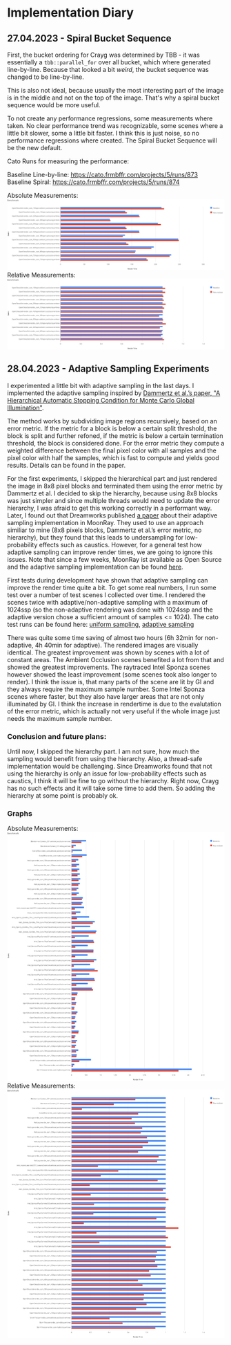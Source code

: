 # Implementation Diary

## 27.04.2023 - Spiral Bucket Sequence
First, the bucket ordering for Crayg was determined by TBB - it was essentially a `tbb::parallel_for` over all bucket, which where generated line-by-line. Because that looked a bit _weird_, the bucket sequence was changed to be line-by-line. 

This is also not ideal, because usually the most interesting part of the image is in the middle and not on the top of the image. That's why a spiral bucket sequence would be more useful.

To not create any performance regressions, some measurements where taken. No clear performance trend was recognizable, some scenes where a little bit slower, some a little bit faster. I think this is just noise, so no performance regressions where created. The Spiral Bucket Sequence will be the new default. 

Cato Runs for measuring the performance: 

Baseline Line-by-line: https://cato.frmbffr.com/projects/5/runs/873 \
Baseline Spiral: https://cato.frmbffr.com/projects/5/runs/874

Absolute Measurements:
![Bucket Sequence Performance Absolute](figures/27.04.2023/bucket-sequence-performance-absolute.svg)
Relative Measurements:
![Bucket Sequence Performance Relative](figures/27.04.2023/bucket-sequence-performance-relative.svg)

## 28.04.2023 - Adaptive Sampling Experiments

I experimented a little bit with adaptive sampling in the last days. I implemented the adaptive sampling inspired by [Dammertz et al.’s paper, "A Hierarchical Automatic Stopping Condition for Monte Carlo Global Illumination"](https://jo.dreggn.org/home/2009_stopping.pdf). 

The method works by subdividing image regions recursively, based on an error metric. If the metric for a block is below a certain split threshold, the block is split and further refoned, if the metric is below a certain termination threshold, the block is considered done. For the error metric they compute a weighted difference between the final pixel color with all samples and the pixel color with half the samples, which is fast to compute and yields good results. Details can be found in the paper.

For the first experiments, I skipped the hierarchical part and just rendered the image in 8x8 pixel blocks and terminated them using the error metric by Dammertz et al. I decided to skip the hierarchy, because using 8x8 blocks was just simpler and since multiple threads would need to update the error hierarchy, I was afraid to get this working correctly in a performant way. Later, I found out that Dreamworks published [a paper](https://dl-acm-org.ezp.hs-duesseldorf.de/doi/10.1145/3306307.3328205) about their adaptive sampling implementation in MoonRay.  They used to use an approach similiar to mine (8x8 pixels blocks, Dammertz et al.’s error metric, no hierarchy), but they found that this leads to undersampling for low-probability effects such as caustics. However, for a general test how adaptive sampling can improve render times, we are going to ignore this issues. Note that since a few weeks, MoonRay ist available as Open Source and the adaptive sampling implementation can be found [here](https://github.com/dreamworksanimation/moonray/blob/ba155b14779586254212c6973421ac2e7fcb47e9/lib/rendering/rndr/adaptive/AdaptiveRegionTree.h). 

First tests during development have shown that adaptive sampling can improve the render time quite a bit. To get some real numbers, I run some test over a number of test scenes I collected over time. I rendered the scenes twice with adaptive/non-adaptive sampling with a maximum of 1024ssp (so the non-adaptive rendering was done with 1024ssp and the adaptive version chose a sufficient amount of samples <= 1024). The cato test runs can be found here: [uniform sampling](https://cato.frmbffr.com/projects/5/runs/873), [adaptive sampling](https://cato.frmbffr.com/projects/5/runs/879)

There was quite some time saving of almost two hours (6h 32min for non-adaptive, 4h 40min for adaptive). The rendered images are visually identical. The greatest improvement was shown by scenes with a lot of constant areas. The Ambient Occlusion scenes benefited a lot from that and showed the greatest improvements. The raytraced Intel Sponza scenes however showed the least improvement (some scenes took also longer to render). I think the issue is, that many parts of the scene are lit by GI and they always require the maximum sample number. Some Intel Sponza scenes where faster, but they also have larger areas that are not only illuminated by GI. I think the increase in rendertime is due to the evalutation of the error metric, which is actually not very useful if the whole image just needs the maximum sample number.

 

### Conclusion and future plans:
Until now, I skipped the hierarchy part. I am not sure, how much the sampling would benefit from using the hierarchy. Also, a thread-safe implementation would be challenging. Since Dreamworks found that not using the hierarchy is only an issue for low-probability effects such as caustics, I think it will be fine to go without the hierarchy. Right now, Crayg has no such effects and it will take some time to add them. So adding the hierarchy at some point is probably ok.


### Graphs
Absolute Measurements:
![Adaptive Sampling Performance Absolute](figures/28.04.2023/adaptive-sampling-absolute.svg)
Relative Measurements:
![Adaptive Sampling Performance Relative](figures/28.04.2023/adaptive-sampling-relative.svg)
